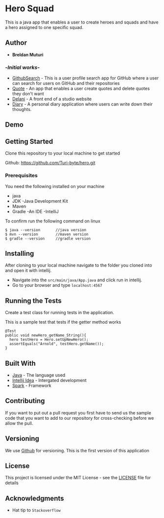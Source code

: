 # Hero Squad
This is a java app that enables a user to create heroes and squads and have a hero assigned to one specific squad.

## Author
* **Breldan Muturi** 

### -*Initial works*-
- [GithubSearch](https://github.com/Turi-byte/githubsearch) - This is a user profile search app for GitHub where a user can search for users on GitHub and their repositories
- [Quote](https://github.com/Turi-byte/quote) - An app that enables a user create quotes and delete quotes they don't want
- [Delani]( https://github.com/Turi-byte/delani) - A front end of a studio website
- [Diary](https://github.com/Turi-byte/Diary) - A personal diary application where users can write down their thoughts.

## Demo


## Getting Started
Clone this repository to your local machine to get started

Github: https://github.com/Turi-byte/hero.git

### Prerequisites

You need the following installed on your machine
- java
- JDK -Java Development Kit
- Maven
- Gradle
-An IDE -IntelliJ

To confirm run the following command on linux
```
$ java --version       //java version
$ mvn --version        //maven version
$ gradle --version     //gradle version
```
## Installing

After cloning to your local machine navigate to the folder you cloned into and open it with intellij.
* Navigate into the ``` src/main/java/App.java ``` and click run in intellij.
* Go to your browser and type ``` localhost:4567 ```

## Running the Tests 

Create a test class for running tests in the application.

This is a sample test that tests if the getter method works

```
@Test
public void newHero_getName_String(){
  hero testHero = Hero.setUpNewHero();
  assertEquals("Arnold", testHero.getName());
}
```
## Built With

* [Java](https://www.java.com/) - The language used
* [Intellij Idea](https://www.jetbrains.com/idea/) - Intergated development
* [Spark]() - Framework


## Contributing
If you want to put out a pull request you first have to send us the sample code that you want to add to our repository for cross-checking before we allow the pull.

## Versioning

We use [Github](https://github.com/) for versioning. This is the first version of this application

## License

This project is licensed under the MIT License - see the [LICENSE](LICENSE) file for details

## Acknowledgments

* Hat tip to  ```Stackoverflow```
